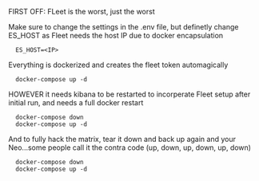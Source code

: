 FIRST OFF: FLeet is the worst, just the worst

Make sure to change the settings in the .env file, but definetly change ES_HOST as Fleet needs the host IP due to docker encapsulation

      ES_HOST=<IP>

Everything is dockerized and creates the fleet token automagically

      docker-compose up -d
 
HOWEVER it needs kibana to be restarted to incorperate Fleet setup after initial run, and needs a full docker restart

      docker-compose down
      docker-compose up -d

And to fully hack the matrix, tear it down and back up again and your Neo...some people call it the contra code (up, down, up, down, up, down)

      docker-compose down
      docker-compose up -d
